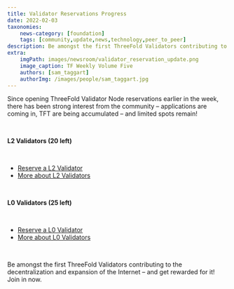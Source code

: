 ```yaml
---
title: Validator Reservations Progress
date: 2022-02-03
taxonomies:
    news-category: [foundation]
    tags: [community,update,news,technology,peer_to_peer]
description: Be amongst the first ThreeFold Validators contributing to the decentralization and expansion of the Internet – and get rewarded for it. Limited spots remain!
extra:
    imgPath: images/newsroom/validator_reservation_update.png
    image_caption: TF Weekly Volume Five
    authors: [sam_taggart]
    authorImg: /images/people/sam_taggart.jpg
---
```


Since opening ThreeFold Validator Node reservations earlier in the week, there has been strong interest from the community – applications are coming in, TFT are being accumulated – and limited spots remain!

<br/>

**L2 Validators (20 left)**

<br/>

- [Reserve a L2 Validator](https://forum.threefold.io/t/procedure-to-register-your-validator-node/1864)
- [More about L2 Validators](https://forum.threefold.io/t/about-the-validators-signup-l2-category/1862)

<br/>

**L0 Validators (25 left)**

<br/>

- [Reserve a L0 Validator](https://forum.threefold.io/t/procedure-to-register-your-l0-validator-nodes/1866)
- [More about L0 Validators](https://forum.threefold.io/t/about-the-validators-signup-l0-category/1863)

<br/>

Be amongst the first ThreeFold Validators contributing to the decentralization and expansion of the Internet – and get rewarded for it! Join in now.